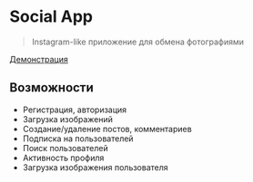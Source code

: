 # Social App

> Instagram-like приложение для обмена фотографиями

[Демонстрация](https://intense-gorge-25098.herokuapp.com/)

## Возможности

- Регистрация, авторизация
- Загрузка изображений
- Создание/удаление постов, комментариев
- Подписка на пользователей
- Поиск пользователей
- Активность профиля
- Загрузка изображения пользователя
